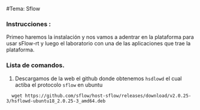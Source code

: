 #Tema: Sflow
### Instrucciones :
Primeo haremos la instalación y nos vamos a adentrar en la plataforma para usar sFlow-rt y luego el laboratorio con una de las aplicaciones que trae la plataforma. 
### Lista de comandos.
1. Descargamos de la web el github donde obtenemos ``` hsdlowd ``` el cual actiba el protocolo ``` sflow ``` en ubuntu
 ```
   wget https://github.com/sflow/host-sflow/releases/download/v2.0.25-3/hsflowd-ubuntu18_2.0.25-3_amd64.deb
   ```
   
   
